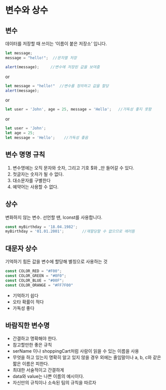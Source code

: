 # 변수와 상수
## 변수
데이터를 저장할 때 쓰이는 ‘이름이 붙은 저장소’ 입니다.
```js
let message;
message = "hello!";  //문자열 저장

alert(message);     //변수에 저장된 값을 보여줌
```
or
```js
let message = "hello!"  //변수를 정의하고 값을 할당
alert(message); 
```
or
```js
let user = 'John', age = 25, message = 'Hello';   //가독성 좋지 못함
```
or
```js
let user = 'John';
let age = 25;
let message = 'Hello';    //가독성 좋음
```

## 변수 명명 규칙
1. 변수명에는 오직 문자와 숫자, 그리고 기호 $와 _만 들어갈 수 있다.
2. 첫글자는 숫자가 될 수 없다.
3. 대소문자를 구별한다
4. 예약어는 사용할 수 없다.

## 상수
변화하지 않는 변수. 선언할 땐, lconst를 사용합니다.
```js
const myBirthday = '18.04.1982';
myBirthday = '01.01.2001';        //재할당할 수 없으므로 에러뜸
```

## 대문자 상수
기억하기 힘든 값을 변수에 할당해 별칭으로 사용하는 것
```js
const COLOR_RED = "#F00";
const COLOR_GREEN = "#0F0";
const COLOR_BLUE = "#00F";
const COLOR_ORANGE = "#FF7F00"
```
 - 기억하기 쉽다
 - 오타 확률이 적다
 - 가독성 좋다

## 바람직한 변수명
  - 간결하고 명확해야 한다.
  - 참고할만한 좋은 규칙
  - serName 이나 shoppingCart처럼 사람이 읽을 수 있는 이름을 사용
  - 무엇을 하고 있는지 명확히 알고 있지 않을 경우 외에는 줄임말이나 a, b, c와 같은 짧은 이름은 피한다.
  - 최대한 서술적이고 간결하게
  - data와 value는 나쁜 이름의 예시이다. 
  - 자신만의 규칙이나 소속된 팀의 규칙을 따르자 
